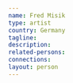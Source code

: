 ```yaml
---
name: Fred Misik
type: artist
country: Germany
tagline:
description:
related-persons:
connections:
layout: person
---
```

